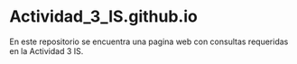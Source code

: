 # Actividad_3_IS.github.io
En este repositorio se encuentra una pagina web con consultas requeridas en la  Actividad 3 IS.
